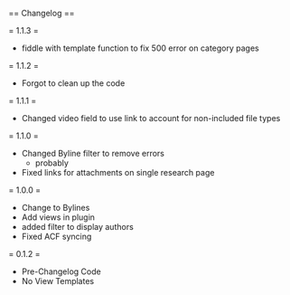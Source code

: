 == Changelog ==

= 1.1.3 =
* fiddle with template function to fix 500 error on category pages

= 1.1.2 =
* Forgot to clean up the code

= 1.1.1 =
* Changed video field to use link to account for non-included file types

= 1.1.0 =
* Changed Byline filter to remove errors
	* probably
* Fixed links for attachments on single research page

= 1.0.0 =
* Change to Bylines
* Add views in plugin
* added filter to display authors
* Fixed ACF syncing

= 0.1.2 =
* Pre-Changelog Code
* No View Templates
